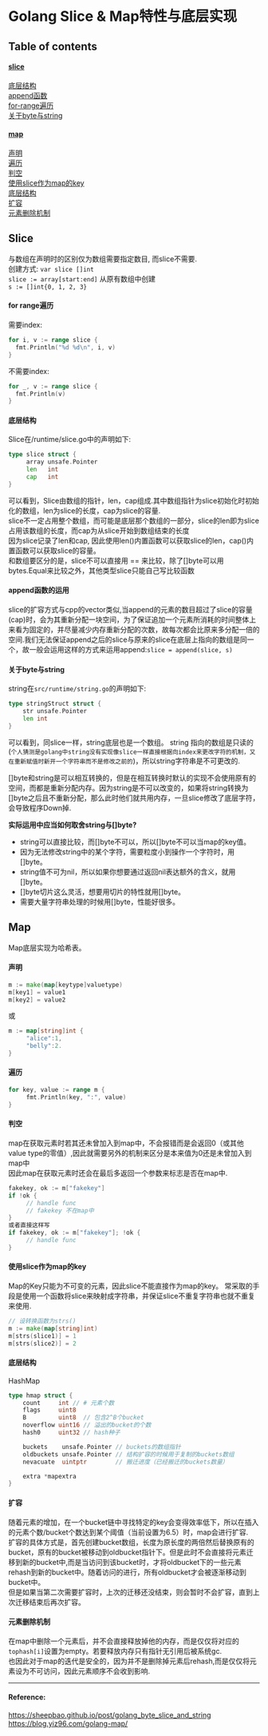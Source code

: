 # Golang Slice & Map特性与底层实现

## Table of contents
#### [slice](#slice) <br>
[底层结构](#底层结构) <br>
[append函数](#append函数的运用)  <br>
[for-range遍历](#for-range遍历) <br>
[关于byte与string](#关于byte与string) <br>

#### [map](#map) <br>
[声明](#声明) <br>
[遍历](#遍历) <br>
[判空](#判空) <br>
[使用slice作为map的key](#使用slice作为map的key) <br>
[底层结构](#底层结构) <br>
[扩容](#扩容) <br>
[元素删除机制](#元素删除机制) <br>

## Slice
与数组在声明时的区别仅为数组需要指定数目, 而slice不需要. <br>
创建方式:
`var slice []int`  <br>
`slice := array[start:end]` 从原有数组中创建 <br>
`s := []int{0, 1, 2, 3}` <br>


#### for range遍历
需要index:
```Go
for i, v := range slice {
  fmt.Println("%d %d\n", i, v)
}
```
不需要index:
```Go
for _, v := range slice {
  fmt.Println(v)
}
```

#### 底层结构
Slice在/runtime/slice.go中的声明如下: <br>
```Go
type slice struct {
     array unsafe.Pointer
     len   int
     cap   int
}
```
可以看到，Slice由数组的指针，len，cap组成.其中数组指针为slice初始化时初始化的数组，len为slice的长度，cap为slice的容量.<br>
slice不一定占用整个数组，而可能是底层那个数组的一部分，slice的len即为slice占用该数组的长度，而cap为从slice开始到数组结束的长度 <br>
因为slice记录了len和cap, 因此使用len()内置函数可以获取slice的len，cap()内置函数可以获取slice的容量。<br>
和数组要区分的是，slice不可以直接用 == 来比较，除了[]byte可以用bytes.Equal来比较之外，其他类型slice只能自己写比较函数 <br>



#### append函数的运用
slice的扩容方式与cpp的vector类似,当append的元素的数目超过了slice的容量(cap)时，会为其重新分配一块空间，为了保证追加一个元素所消耗的时间整体上来看为固定的，并尽量减少内存重新分配的次数，故每次都会比原来多分配一倍的空间.我们无法保证append之后的slice与原来的slice在底层上指向的数组是同一个，故一般会运用这样的方式来运用append:`slice = append(slice, s)` <br>

#### 关于byte与string
string在`src/runtime/string.go`的声明如下:
```Go
type stringStruct struct {
    str unsafe.Pointer
    len int
}
```
可以看到，同slice一样，string底层也是一个数组。
string 指向的数组是只读的(`个人猜测是golang中string没有实现像slice一样直接根据向index来更改字符的机制，又在重新赋值时新开一个字符串而不是修改之前的`)，所以string字符串是不可更改的.

[]byte和string是可以相互转换的，但是在相互转换时默认的实现不会使用原有的空间，而都是重新分配内存。因为string是不可以改变的，如果将string转换为[]byte之后且不重新分配，那么此时他们就共用内存，一旦slice修改了底层字符，会导致程序Down掉.

<b> 实际运用中应当如何取舍string与[]byte? </b>

+ string可以直接比较，而[]byte不可以，所以[]byte不可以当map的key值。
+ 因为无法修改string中的某个字符，需要粒度小到操作一个字符时，用[]byte。
+ string值不可为nil，所以如果你想要通过返回nil表达额外的含义，就用[]byte。
+ []byte切片这么灵活，想要用切片的特性就用[]byte。
+ 需要大量字符串处理的时候用[]byte，性能好很多。


## Map
Map底层实现为哈希表。

#### 声明
```Go
m := make(map[keytype]valuetype)
m[key1] = value1
m[key2] = value2
```
或
```Go
m := map[string]int {
     "alice":1,
     "belly":2.
} 
```

#### 遍历
```Go
for key, value := range m {
     fmt.Println(key, ":", value)
}
```


#### 判空
map在获取元素时若其还未曾加入到map中，不会报错而是会返回0（或其他value type的零值）,因此就需要另外的机制来区分是本来值为0还是未曾加入到map中<br>
因此map在获取元素时还会在最后多返回一个参数来标志是否在map中.
```Go
fakekey, ok := m["fakekey"]
if !ok {
     // handle func
     // fakekey 不在map中
}
或者直接这样写
if fakekey, ok := m["fakekey"]; !ok {
     // handle func
}
```

#### 使用slice作为map的key
Map的Key只能为不可变的元素，因此slice不能直接作为map的key。
常采取的手段是使用一个函数将slice来映射成字符串，并保证slice不重复字符串也就不重复来使用.
```Go
// 设转换函数为strs()
m := make(map[string]int)
m[strs(slice1)] = 1
m[strs(slice2)] = 2
```


#### 底层结构
HashMap
```Go
type hmap struct {
	count     int // # 元素个数
	flags     uint8
	B         uint8  // 包含2^B个bucket
	noverflow uint16 // 溢出的bucket的个数
	hash0     uint32 // hash种子

	buckets    unsafe.Pointer // buckets的数组指针
	oldbuckets unsafe.Pointer // 结构扩容的时候用于复制的buckets数组
	nevacuate  uintptr        // 搬迁进度（已经搬迁的buckets数量）

	extra *mapextra
}
```

#### 扩容
随着元素的增加，在一个bucket链中寻找特定的key会变得效率低下，所以在插入的元素个数/bucket个数达到某个阈值（当前设置为6.5）时，map会进行扩容.<br>
扩容的具体方式是，首先创建bucket数组，长度为原长度的两倍然后替换原有的bucket，原有的bucket被移动到oldbucket指针下。但是此时不会直接将元素迁移到新的bucket中,而是当访问到该bucket时，才将oldbucket下的一些元素rehash到新的bucket中。随着访问的进行，所有oldbucket才会被逐渐移动到bucket中。<br>
但是如果当第二次需要扩容时，上次的迁移还没结束，则会暂时不会扩容，直到上次迁移结束后再次扩容。<br>

#### 元素删除机制
在map中删除一个元素后，并不会直接释放掉他的内存，而是仅仅将对应的`tophash[i]`设置为empty。若要释放内存只有指针无引用后被系统gc.<br>
也因此对于map的迭代是安全的，因为并不是删除掉元素后rehash,而是仅仅将元素设为不可访问，因此元素顺序不会收到影响.<br>


***
#### Reference: <br>
https://sheepbao.github.io/post/golang_byte_slice_and_string <br>
https://blog.yiz96.com/golang-map/ <br>




